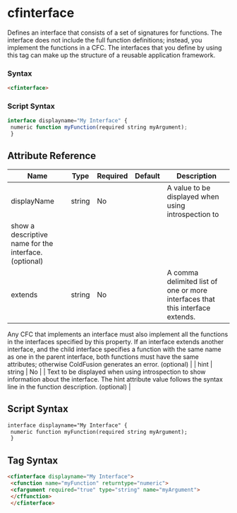 # cfinterface

Defines an interface that consists of a set of signatures for functions.
 The interface does not include the full function definitions;
 instead, you implement the functions in a CFC.
 The interfaces that you define by using this tag can make up
 the structure of a reusable application framework.

### Syntax

```html
<cfinterface>
```

### Script Syntax

```javascript
interface displayname="My Interface" { 
 numeric function myFunction(required string myArgument); 
 }
```

## Attribute Reference

| Name | Type | Required | Default | Description |
| --- | --- | --- | --- | --- |
| displayName | string | No |  | A value to be displayed when using introspection to
 show a descriptive name for the interface. (optional) |
| extends | string | No |  | A comma delimited list of one or more interfaces that this interface extends.
 Any CFC that implements an interface must also implement all the functions
 in the interfaces specified by this property.
 If an interface extends another interface, and the child interface specifies
 a function with the same name as one in the parent interface, both functions
 must have the same attributes; otherwise ColdFusion generates an error. (optional) |
| hint | string | No |  | Text to be displayed when using introspection to show information about the interface.
 The hint attribute value follows the syntax line in the function description. (optional) |

## Script Syntax

```html
interface displayname="My Interface" { 
 numeric function myFunction(required string myArgument); 
 }
```

## Tag Syntax

```html
<cfinterface displayname="My Interface"> 
 <cfunction name="myFunction" returntype="numeric"> 
 <cfargument required="true" type="string" name="myArgument"> 
 </cffunction> 
 </cfinterface>
```
